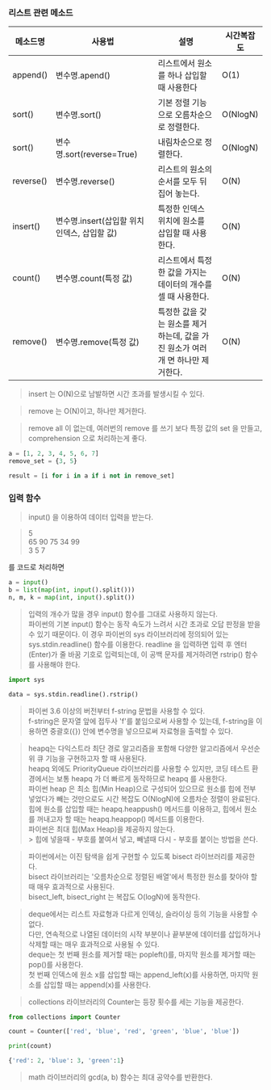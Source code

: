 ### 리스트 관련 메소드

|메소드명|사용법|설명|시간복잡도|
|---|---|---|---|
|append()|변수명.apend()|리스트에서 원소를 하나 삽입할 때 사용한다|O(1)|
|sort()|변수명.sort()|기본 정렬 기능으로 오름차순으로 정렬한다.|O(NlogN)|
|sort()|변수명.sort(reverse=True)|내림차순으로 정렬한다.|O(NlogN)|
|reverse()|변수명.reverse()|리스트의 원소의 순서를 모두 뒤집어 놓는다.|O(N)|
|insert()|변수명.insert(삽입할 위치 인덱스, 삽입할 값)|특정한 인덱스 위치에 원소를 삽입할 때 사용한다.|O(N)|
|count()|변수명.count(특정 값)|리스트에서 특정한 값을 가지는 데이터의 개수를 셀 때 사용한다.|O(N)|
|remove()|변수명.remove(특정 값)|특정한 값을 갖는 원소를 제거하는데, 값을 가진 원소가 여러개 면 하나만 제거한다.|O(N)|

> insert 는 O(N)으로 남발하면 시간 초과를 발생시킬 수 있다.

> remove 는 O(N)이고, 하나만 제거한다.

> remove all 이 없는데, 여러번의 remove 를 쓰기 보다 특정 값의 set 을 만들고, comprehension 으로 처리하는게 좋다.
```python
a = [1, 2, 3, 4, 5, 6, 7]
remove_set = {3, 5}

result = [i for i in a if i not in remove_set]
```

### 입력 함수
> input() 을 이용하여 데이터 입력을 받는다.

> 5  
> 65 90 75 34 99  
> 3 5 7

를 코드로 처리하면

```python
a = input()
b = list(map(int, input().split()))
n, m, k = map(int, input().split())
```

> 입력의 개수가 많을 경우 input() 함수를 그대로 사용하지 않는다.  
> 파이썬의 기본 input() 함수는 동작 속도가 느려서 시간 초과로 오답 판정을 받을 수 있기 때문이다.
> 이 경우 파이썬의 sys 라이브러리에 정의되어 있는 sys.stdin.readline() 함수를 이용한다.
> readline 을 입력하면 입력 후 엔터(Enter)가 줄 바꿈 기호로 입력되는데, 이 공백 문자를 제거하려면 rstrip() 함수를 사용해야 한다.

```python
import sys

data = sys.stdin.readline().rstrip()
```

> 파이썬 3.6 이상의 버전부터 f-string 문법을 사용할 수 있다.  
> f-string은 문자열 앞에 접두사 'f'를 붙임으로써 사용할 수 있는데, f-string을 이용하면 중괄호({}) 안에 변수명을 넣으므로써 자료형을 출력할 수 있다.

> heapq는 다익스트라 최단 경로 알고리즘을 포함해 다양한 알고리즘에서 우선순위 큐 기능을 구현하고자 할 때 사용된다.    
> heapq 외에도 PriorityQueue 라이브러리를 사용할 수 있지만, 코딩 테스트 환경에서는 보통 heapq 가 더 빠르게 동작하므로 heapq 를 사용한다.  
> 파이썬 heap 은 최소 힙(Min Heap)으로 구성되어 있으므로 원소를 힙에 전부 넣었다가 빼는 것만으로도 시간 복잡도 O(NlogN)에 오름차순 정렬이 완료된다.  
> 힙에 원소를 삽입할 때는 heapq.heappush() 메서드를 이용하고, 힙에서 원소를 꺼내고자 할 때는 heapq.heappop() 메서드를 이용한다.    
> 파이썬은 최대 힙(Max Heap)을 제공하지 않는다.  
    > 힙에 넣을때 - 부호를 붙여서 넣고, 빼낼때 다시 - 부호를 붙이는 방법을 쓴다.

> 파이썬에서는 이진 탐색을 쉽게 구현할 수 있도록 bisect 라이브러리를 제공한다.  
> bisect 라이브러리는 '오름차순으로 정렬된 배열'에서 특정한 원소를 찾아야 할 때 매우 효과적으로 사용된다.   
> bisect_left, bisect_right 는 복잡도 O(logN)에 동작한다.

> deque에서는 리스트 자료형과 다르게 인덱싱, 슬라이싱 등의 기능을 사용할 수 없다.   
> 다만, 연속적으로 나열된 데이터의 시작 부분이나 끝부분에 데이터를 삽입하거나 삭제할 때는 매우 효과적으로 사용될 수 있다.   
> deque는 첫 번째 원소를 제거할 때는 popleft()를, 마지막 원소를 제거할 때는 pop()를 사용한다.   
> 첫 번째 인덱스에 원소 x를 삽입할 때는 append_left(x)를 사용하면, 마지막 원소를 삽입할 때는 append(x)를 사용한다.  

> collections 라이브러리의 Counter는 등장 횟수를 세는 기능을 제공한다.
```python
from collections import Counter

count = Counter(['red', 'blue', 'red', 'green', 'blue', 'blue'])

print(count)

{'red': 2, 'blue': 3, 'green':1}
```

> math 라이브러리의 gcd(a, b) 함수는 최대 공약수를 반환한다.


